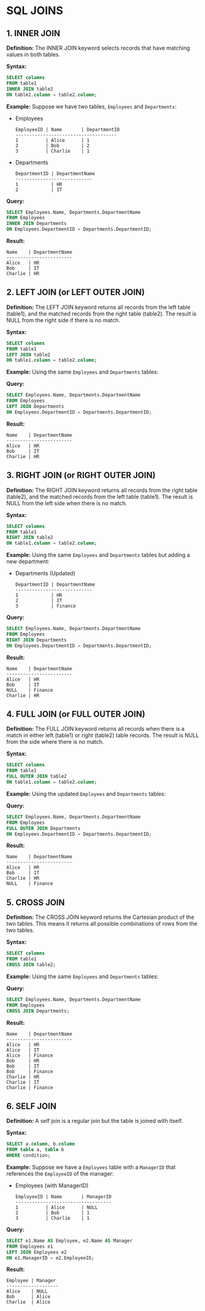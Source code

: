 # SQL JOINS 

## 1. INNER JOIN

**Definition:**
The INNER JOIN keyword selects records that have matching values in both tables.

**Syntax:**
```sql
SELECT columns
FROM table1
INNER JOIN table2
ON table1.column = table2.column;
```

**Example:**
Suppose we have two tables, `Employees` and `Departments`:

- Employees
  ```
  EmployeeID | Name       | DepartmentID
  -------------------------------------
  1          | Alice      | 1
  2          | Bob        | 2
  3          | Charlie    | 1
  ```

- Departments
  ```
  DepartmentID | DepartmentName
  ----------------------------
  1            | HR
  2            | IT
  ```

**Query:**
```sql
SELECT Employees.Name, Departments.DepartmentName
FROM Employees
INNER JOIN Departments
ON Employees.DepartmentID = Departments.DepartmentID;
```

**Result:**
```
Name    | DepartmentName
------------------------
Alice   | HR
Bob     | IT
Charlie | HR
```

## 2. LEFT JOIN (or LEFT OUTER JOIN)

**Definition:**
The LEFT JOIN keyword returns all records from the left table (table1), and the matched records from the right table (table2). The result is NULL from the right side if there is no match.

**Syntax:**
```sql
SELECT columns
FROM table1
LEFT JOIN table2
ON table1.column = table2.column;
```

**Example:**
Using the same `Employees` and `Departments` tables:

**Query:**
```sql
SELECT Employees.Name, Departments.DepartmentName
FROM Employees
LEFT JOIN Departments
ON Employees.DepartmentID = Departments.DepartmentID;
```

**Result:**
```
Name    | DepartmentName
------------------------
Alice   | HR
Bob     | IT
Charlie | HR
```

## 3. RIGHT JOIN (or RIGHT OUTER JOIN)

**Definition:**
The RIGHT JOIN keyword returns all records from the right table (table2), and the matched records from the left table (table1). The result is NULL from the left side when there is no match.

**Syntax:**
```sql
SELECT columns
FROM table1
RIGHT JOIN table2
ON table1.column = table2.column;
```

**Example:**
Using the same `Employees` and `Departments` tables but adding a new department:

- Departments (Updated)
  ```
  DepartmentID | DepartmentName
  ----------------------------
  1            | HR
  2            | IT
  3            | Finance
  ```

**Query:**
```sql
SELECT Employees.Name, Departments.DepartmentName
FROM Employees
RIGHT JOIN Departments
ON Employees.DepartmentID = Departments.DepartmentID;
```

**Result:**
```
Name    | DepartmentName
------------------------
Alice   | HR
Bob     | IT
NULL    | Finance
Charlie | HR
```

## 4. FULL JOIN (or FULL OUTER JOIN)

**Definition:**
The FULL JOIN keyword returns all records when there is a match in either left (table1) or right (table2) table records. The result is NULL from the side where there is no match.

**Syntax:**
```sql
SELECT columns
FROM table1
FULL OUTER JOIN table2
ON table1.column = table2.column;
```

**Example:**
Using the updated `Employees` and `Departments` tables:

**Query:**
```sql
SELECT Employees.Name, Departments.DepartmentName
FROM Employees
FULL OUTER JOIN Departments
ON Employees.DepartmentID = Departments.DepartmentID;
```

**Result:**
```
Name    | DepartmentName
------------------------
Alice   | HR
Bob     | IT
Charlie | HR
NULL    | Finance
```

## 5. CROSS JOIN

**Definition:**
The CROSS JOIN keyword returns the Cartesian product of the two tables. This means it returns all possible combinations of rows from the two tables.

**Syntax:**
```sql
SELECT columns
FROM table1
CROSS JOIN table2;
```

**Example:**
Using the same `Employees` and `Departments` tables:

**Query:**
```sql
SELECT Employees.Name, Departments.DepartmentName
FROM Employees
CROSS JOIN Departments;
```

**Result:**
```
Name    | DepartmentName
------------------------
Alice   | HR
Alice   | IT
Alice   | Finance
Bob     | HR
Bob     | IT
Bob     | Finance
Charlie | HR
Charlie | IT
Charlie | Finance
```

## 6. SELF JOIN

**Definition:**
A self join is a regular join but the table is joined with itself.

**Syntax:**
```sql
SELECT a.column, b.column
FROM table a, table b
WHERE condition;
```

**Example:**
Suppose we have a `Employees` table with a `ManagerID` that references the `EmployeeID` of the manager:

- Employees (with ManagerID)
  ```
  EmployeeID | Name       | ManagerID
  -----------------------------------
  1          | Alice      | NULL
  2          | Bob        | 1
  3          | Charlie    | 1
  ```

**Query:**
```sql
SELECT e1.Name AS Employee, e2.Name AS Manager
FROM Employees e1
LEFT JOIN Employees e2
ON e1.ManagerID = e2.EmployeeID;
```

**Result:**
```
Employee | Manager
-------------------
Alice    | NULL
Bob      | Alice
Charlie  | Alice
```

